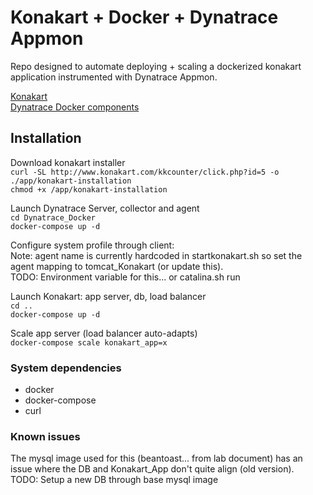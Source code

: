 # Konakart + Docker + Dynatrace Appmon
Repo designed to automate deploying + scaling a dockerized konakart application instrumented with Dynatrace Appmon.

[Konakart](https://www.konakart.com)<br>
[Dynatrace Docker components](https://github.com/Dynatrace/Dynatrace-Docker)<br>

## Installation
Download konakart installer<br>
`curl -SL http://www.konakart.com/kkcounter/click.php?id=5 -o ./app/konakart-installation`<br>
`chmod +x /app/konakart-installation`

Launch Dynatrace Server, collector and agent<br>
`cd Dynatrace_Docker`<br>
`docker-compose up -d`

Configure system profile through client:<br>
    Note: agent name is currently hardcoded in startkonakart.sh so set the agent mapping to tomcat_Konakart (or update this).<br>
    TODO: Environment variable for this... or catalina.sh run<br> 

Launch Konakart: app server, db, load balancer<br>
`cd ..`<br>
`docker-compose up -d`

Scale app server (load balancer auto-adapts)<br>
`docker-compose scale konakart_app=x`

### System dependencies
* docker
* docker-compose
* curl

### Known issues
The mysql image used for this (beantoast... from lab document) has an issue where the DB and Konakart_App don't quite align (old version).<br>
TODO: Setup a new DB through base mysql image
